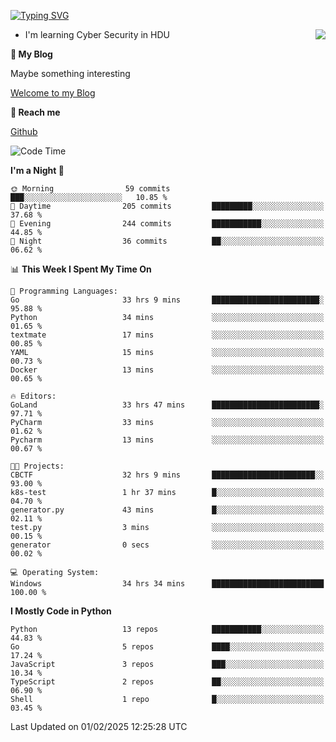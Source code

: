 [![Typing SVG](https://readme-typing-svg.herokuapp.com?font=Fira+Code&pause=1000&random=false&width=450&height=60&lines=Hello+%F0%9F%91%8B%F0%9F%8F%BB;I'm+JBNRZ)](https://git.io/typing-svg)

<a href="#">
  <img align="right" src="https://github-readme-stats.vercel.app/api?username=JBNRZ&show_icons=true&bg_color=15,f2f7fd,E0EAFC" />
</a>

- I'm learning Cyber Security in HDU

 **🌱 My Blog**

Maybe something interesting

[Welcome to my Blog](https://jbnrz.com.cn/)

 **💬 Reach me** 

[Github](https://github.com/JBNRZ)


<!--START_SECTION:waka-->
![Code Time](http://img.shields.io/badge/Code%20Time-913%20hrs%2023%20mins-blue)

**I'm a Night 🦉** 

```text
🌞 Morning                59 commits          ███░░░░░░░░░░░░░░░░░░░░░░   10.85 % 
🌆 Daytime                205 commits         █████████░░░░░░░░░░░░░░░░   37.68 % 
🌃 Evening                244 commits         ███████████░░░░░░░░░░░░░░   44.85 % 
🌙 Night                  36 commits          ██░░░░░░░░░░░░░░░░░░░░░░░   06.62 % 
```


📊 **This Week I Spent My Time On** 

```text
💬 Programming Languages: 
Go                       33 hrs 9 mins       ████████████████████████░   95.88 % 
Python                   34 mins             ░░░░░░░░░░░░░░░░░░░░░░░░░   01.65 % 
textmate                 17 mins             ░░░░░░░░░░░░░░░░░░░░░░░░░   00.85 % 
YAML                     15 mins             ░░░░░░░░░░░░░░░░░░░░░░░░░   00.73 % 
Docker                   13 mins             ░░░░░░░░░░░░░░░░░░░░░░░░░   00.65 % 

🔥 Editors: 
GoLand                   33 hrs 47 mins      ████████████████████████░   97.71 % 
PyCharm                  33 mins             ░░░░░░░░░░░░░░░░░░░░░░░░░   01.62 % 
Pycharm                  13 mins             ░░░░░░░░░░░░░░░░░░░░░░░░░   00.67 % 

🐱‍💻 Projects: 
CBCTF                    32 hrs 9 mins       ███████████████████████░░   93.00 % 
k8s-test                 1 hr 37 mins        █░░░░░░░░░░░░░░░░░░░░░░░░   04.70 % 
generator.py             43 mins             █░░░░░░░░░░░░░░░░░░░░░░░░   02.11 % 
test.py                  3 mins              ░░░░░░░░░░░░░░░░░░░░░░░░░   00.15 % 
generator                0 secs              ░░░░░░░░░░░░░░░░░░░░░░░░░   00.02 % 

💻 Operating System: 
Windows                  34 hrs 34 mins      █████████████████████████   100.00 % 
```

**I Mostly Code in Python** 

```text
Python                   13 repos            ███████████░░░░░░░░░░░░░░   44.83 % 
Go                       5 repos             ████░░░░░░░░░░░░░░░░░░░░░   17.24 % 
JavaScript               3 repos             ███░░░░░░░░░░░░░░░░░░░░░░   10.34 % 
TypeScript               2 repos             ██░░░░░░░░░░░░░░░░░░░░░░░   06.90 % 
Shell                    1 repo              █░░░░░░░░░░░░░░░░░░░░░░░░   03.45 % 
```




 Last Updated on 01/02/2025 12:25:28 UTC
<!--END_SECTION:waka-->
